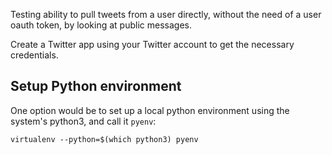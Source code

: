 Testing ability to pull tweets from a user directly, without the need of a user oauth token, by looking at public messages.

Create a Twitter app using your Twitter account to get the necessary credentials.

## Setup Python environment

One option would be to set up a local python environment using the system's python3, and call it `pyenv`:

```virtualenv --python=$(which python3) pyenv```



